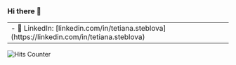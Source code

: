 ### Hi there 👋
<!--
**ximzavivka/ximzavivka** is a ✨ _special_ ✨ repository because its `README.md` (this file) appears on your GitHub profile.

Here are some ideas to get you started:

- 🔭 I’m currently working on ...
- 🌱 I’m currently learning ...
- 👯 I’m looking to collaborate on ...
- 🤔 I’m looking for help with ...
- 💬 Ask me about ...
- 📫 How to reach me: ...
- 😄 Pronouns: ...
- ⚡ Fun fact: ...
-->

<table>
<tbody>
  <tr>
    <td>      
- 👥 LinkedIn: [linkedin.com/in/tetiana.steblova](https://linkedin.com/in/tetiana.steblova)
    </td>
<!--     <td><img align="left" src="https://github-readme-stats.vercel.app/api?username=ximzavivka&show_icons=true&hide_border=true&hide_title=true&include_all_commits=true&count_private=true&hide_rank=true" />
    </td> -->
  </tr>
</tbody>
</table>

![Hits Counter](https://hits.seeyoufarm.com/api/count/incr/badge.svg?url=https%3A%2F%2Fgithub.com%2Fximzavivka)


<!-- 🚀 Seeking New Opportunities as a Senior Software Engineer / Engineering Manager in Germany 🇩🇪



Hello Everyone,

 I am excited to announce that I am actively exploring new career opportunities as a Java/Kotlin/Fullstack with Vuejs/Nuxtjs Senior Software Engineer or Engineering Manager





🌍 Location: Germany 

🏠 Work Preference: Remote (Hybrid also considered - Berlin)



About Me:

👨‍💻 With over 14 years of experience in software development, I've had the privilege of working on a wide range of projects from startup to large enterprises in different counties around the world.

🏆 I'm proud to share that I have a track record of winning several prestigious hackathons as a team leader and a key  developer, showcasing my problem-solving and coding skills.

🧑‍⚖️ Additionally, I've been honored to participate as a judge in various coding competitions, which has allowed me to stay at the forefront of emerging technologies and trends.



Why Me:

🚀 I am passionate about building innovative software solutions and leading high-performing teams.

🌐 My extensive experience has equipped me with the skills to tackle complex technical challenges, drive product excellence, and mentor the next generation of engineers.

💡 I thrive in dynamic environments and believe in continuous learning, making me an ideal fit for organizations that embrace innovation.



If you come across any interesting job listings, please forward them to me! 

#OpenToWork -->
